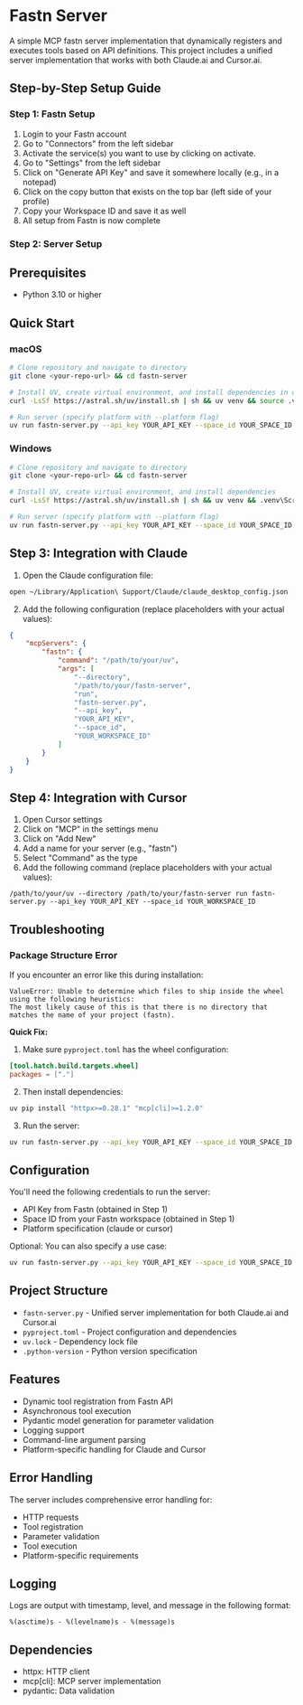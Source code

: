 # Fastn Server

A simple MCP fastn server implementation that dynamically registers and executes tools based on API definitions. This project includes a unified server implementation that works with both Claude.ai and Cursor.ai.

## Step-by-Step Setup Guide

### Step 1: Fastn Setup

1. Login to your Fastn account
2. Go to "Connectors" from the left sidebar
3. Activate the service(s) you want to use by clicking on activate.
4. Go to "Settings" from the left sidebar
5. Click on "Generate API Key" and save it somewhere locally (e.g., in a notepad)
6. Click on the copy button that exists on the top bar (left side of your profile)
7. Copy your Workspace ID and save it as well
8. All setup from Fastn is now complete

### Step 2: Server Setup

## Prerequisites

- Python 3.10 or higher

## Quick Start

### macOS

```bash
# Clone repository and navigate to directory
git clone <your-repo-url> && cd fastn-server

# Install UV, create virtual environment, and install dependencies in one go
curl -LsSf https://astral.sh/uv/install.sh | sh && uv venv && source .venv/bin/activate && uv pip install -e .

# Run server (specify platform with --platform flag)
uv run fastn-server.py --api_key YOUR_API_KEY --space_id YOUR_SPACE_ID 
```

### Windows

```bash
# Clone repository and navigate to directory
git clone <your-repo-url> && cd fastn-server

# Install UV, create virtual environment, and install dependencies
curl -LsSf https://astral.sh/uv/install.sh | sh && uv venv && .venv\Scripts\activate && uv pip install -e .

# Run server (specify platform with --platform flag)
uv run fastn-server.py --api_key YOUR_API_KEY --space_id YOUR_SPACE_ID 
```

## Step 3: Integration with Claude

1. Open the Claude configuration file:
```bash
open ~/Library/Application\ Support/Claude/claude_desktop_config.json
```

2. Add the following configuration (replace placeholders with your actual values):
```json
{
    "mcpServers": {
        "fastn": {
            "command": "/path/to/your/uv",
            "args": [
                "--directory",
                "/path/to/your/fastn-server",
                "run",
                "fastn-server.py",
                "--api_key",
                "YOUR_API_KEY",
                "--space_id",
                "YOUR_WORKSPACE_ID"
            ]
        }
    }
}
```

## Step 4: Integration with Cursor

1. Open Cursor settings
2. Click on "MCP" in the settings menu
3. Click on "Add New"
4. Add a name for your server (e.g., "fastn")
5. Select "Command" as the type
6. Add the following command (replace placeholders with your actual values):
```
/path/to/your/uv --directory /path/to/your/fastn-server run fastn-server.py --api_key YOUR_API_KEY --space_id YOUR_WORKSPACE_ID
```

## Troubleshooting

### Package Structure Error

If you encounter an error like this during installation:
```
ValueError: Unable to determine which files to ship inside the wheel using the following heuristics:
The most likely cause of this is that there is no directory that matches the name of your project (fastn).
```

**Quick Fix:**
1. Make sure `pyproject.toml` has the wheel configuration:
```toml
[tool.hatch.build.targets.wheel]
packages = ["."]
```

2. Then install dependencies:
```bash
uv pip install "httpx>=0.28.1" "mcp[cli]>=1.2.0"
```

3. Run the server:
```bash
uv run fastn-server.py --api_key YOUR_API_KEY --space_id YOUR_SPACE_ID
```

## Configuration

You'll need the following credentials to run the server:

- API Key from Fastn (obtained in Step 1)
- Space ID from your Fastn workspace (obtained in Step 1)
- Platform specification (claude or cursor)

Optional: You can also specify a use case:
```bash
uv run fastn-server.py --api_key YOUR_API_KEY --space_id YOUR_SPACE_ID
```

## Project Structure

- `fastn-server.py` - Unified server implementation for both Claude.ai and Cursor.ai
- `pyproject.toml` - Project configuration and dependencies
- `uv.lock` - Dependency lock file
- `.python-version` - Python version specification

## Features

- Dynamic tool registration from Fastn API
- Asynchronous tool execution
- Pydantic model generation for parameter validation
- Logging support
- Command-line argument parsing
- Platform-specific handling for Claude and Cursor

## Error Handling

The server includes comprehensive error handling for:
- HTTP requests
- Tool registration
- Parameter validation
- Tool execution
- Platform-specific requirements

## Logging

Logs are output with timestamp, level, and message in the following format:
```
%(asctime)s - %(levelname)s - %(message)s
```

## Dependencies

- httpx: HTTP client
- mcp[cli]: MCP server implementation
- pydantic: Data validation
